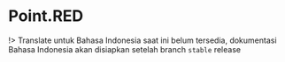 # Point.RED

!> Translate untuk Bahasa Indonesia saat ini belum tersedia, dokumentasi Bahasa Indonesia akan disiapkan setelah branch `stable` release 
